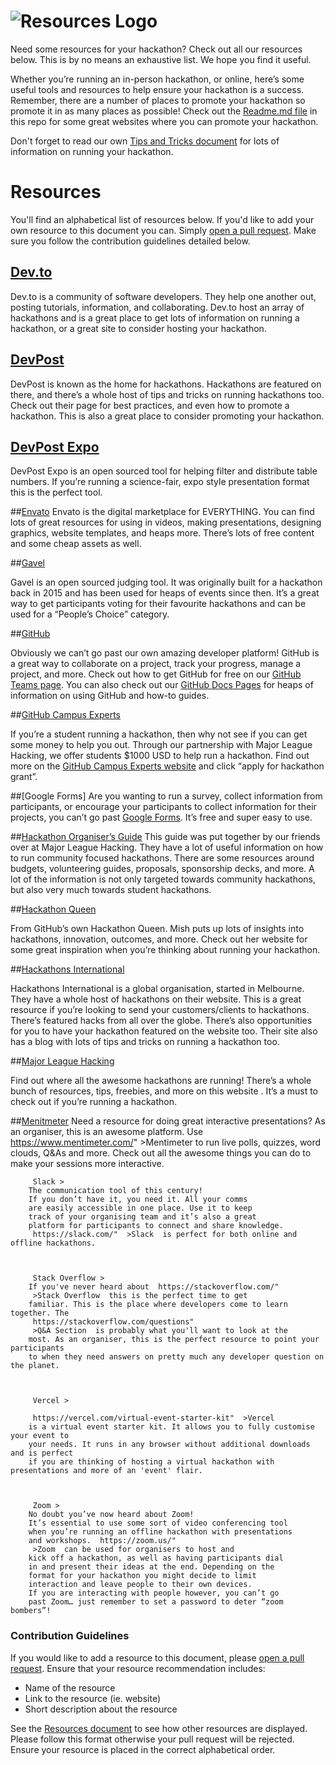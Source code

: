 # ![Resources Logo](https://user-images.githubusercontent.com/36594527/117604495-e0d2f880-b198-11eb-81a8-30ae966c0582.png)

Need some resources for your hackathon? Check out all our resources below. This is by no means an exhaustive list. We hope you find it useful.

Whether you’re running an in-person hackathon, or online, here’s some useful tools and resources to help ensure your hackathon is a success. Remember, there are a number of places to promote your hackathon so promote it in as many places as possible! Check out the [Readme.md file](https://github.com/MishManners/GitHub-Hackathons/blob/main/README.md) in this repo for some great websites where you can promote your hackathon.

Don't forget to read our own [Tips and Tricks document](https://github.com/MishManners/GitHub-Hackathons/blob/main/TipsandTricks.md) for lots of information on running your hackathon.
         
# Resources

You'll find an alphabetical list of resources below. If you'd like to add your own resource to this document you can. Simply [open a pull request](). Make sure you follow the contribution guidelines detailed below.

## [Dev.to](https://dev.to/)

Dev.to is a community of software developers. They help one another out, posting tutorials, information, and collaborating. Dev.to host an array of hackathons and is a great place to get lots of information on running a hackathon, or a great site to consider hosting your hackathon.
        
## [DevPost](https://devpost.com/)
DevPost is known as the home for hackathons. Hackathons are featured on there, and there’s a whole host of tips and tricks on running hackathons too. Check out their page for best practices, and even how to promote a hackathon. This is also a great place to consider promoting your hackathon.
        
## [DevPost Expo](htps://github.com/nealrs/expo)

DevPost Expo is an open sourced tool for helping filter and distribute table numbers. If you’re running a science-fair, expo style presentation format this is the perfect tool. 
        
##[Envato](https://envato.com/)
Envato  is the digital marketplace for EVERYTHING. You can find lots of great resources for using in videos, making presentations, designing graphics, website templates, and heaps more. There’s lots of free content and some cheap assets as well. 

##[Gavel](https://github.com/anishathalye/gavel)

Gavel  is an open sourced judging tool. It was originally built for a hackathon back in 2015 and has been used for heaps of events since then. It’s a great way to get participants voting for their favourite hackathons and can be used for a “People’s Choice” category.        

##[GitHub](https://github.com/)

Obviously we can’t go past our own amazing developer platform! GitHub  is a great way to collaborate on a project, track your progress, manage a project, and more. Check out how to get GitHub for free on our  [GitHub Teams page](https://github.com/pricing). You can also check out our [GitHub Docs Pages](https://docs.github.com/) for heaps of information on using GitHub and how-to guides.
        
##[GitHub Campus Experts](https://education.github.com/students/experts)

If you’re a student running a hackathon, then why not see if you can get some money to help you out. Through our partnership with Major League Hacking, we offer students $1000 USD to help run a hackathon. Find out more on the [GitHub Campus Experts website](https://education.github.com/students/experts) and click “apply for hackathon grant”.
        
##[Google Forms] Are you wanting to run a survey, collect information from participants, or encourage your participants to collect information for their projects, you can’t go past [Google Forms](https://www.google.com.au/docs/about/). It’s free and super easy to use.
        
##[Hackathon Organiser’s Guide](https://guide.mlh.io/)
This guide was put together by our friends over at Major League Hacking. They have a lot of useful information on how to run community focused hackathons. There are some resources around budgets, volunteering guides, proposals, sponsorship decks, and more. A lot of the information is not only targeted towards community hackathons, but also very much towards student hackathons.
        
##[Hackathon Queen](https://hackathonqueen.com/)

From GitHub’s own Hackathon Queen. Mish puts up lots of insights into hackathons, innovation, outcomes, and more. Check out her website for some great inspiration when you’re thinking about running your hackathon.
        
##[Hackathons International](https://hackathonsinternational.com)

Hackathons International is a global organisation, started in Melbourne. They have a whole host of hackathons on their website. This is a great resource if you’re looking to send your customers/clients to hackathons. There’s featured hacks from all over the globe. There’s also opportunities for you to have your hackathon featured on the website too. Their site also has a blog with lots of tips and tricks on running a hackathon too.
        
##[Major League Hacking](https://mlh.io/)

Find out where all the awesome hackathons are running! There’s a whole bunch of resources, tips, freebies, and more on this website . It’s a must to check out if you’re running a hackathon.
        
##[Menitmeter]()
        Need a resource for doing great interactive presentations?
        As an organiser, this is an awesome platform. Use
         https://www.mentimeter.com/"  >Mentimeter 
        to run live polls, quizzes, word clouds, Q&As and more.
        Check out all the awesome things you can do to make
        your sessions more interactive.
        

        
         Slack >
        The communication tool of this century!
        If you don’t have it, you need it. All your comms
        are easily accessible in one place. Use it to keep
        track of your organising team and it’s also a great
        platform for participants to connect and share knowledge.
         https://slack.com/"  >Slack  is perfect for both online and offline hackathons.
        

        
         Stack Overflow >
        If you've never heard about  https://stackoverflow.com/"
         >Stack Overflow  this is the perfect time to get
        familiar. This is the place where developers come to learn together. The 
         https://stackoverflow.com/questions"
         >Q&A Section  is probably what you'll want to look at the
        most. As an organiser, this is the perfect resource to point your participants
        to when they need answers on pretty much any developer question on the planet.
        

        
         Vercel >
        
         https://vercel.com/virtual-event-starter-kit"  >Vercel 
        is a virtual event starter kit. It allows you to fully customise your event to 
        your needs. It runs in any browser without additional downloads and is perfect 
        if you are thinking of hosting a virtual hackathon with presentations and more of an 'event' flair.
        

        
         Zoom >
        No doubt you’ve now heard about Zoom!
        It’s essential to use some sort of video conferencing tool
        when you’re running an offline hackathon with presentations
        and workshops.  https://zoom.us/"
         >Zoom  can be used for organisers to host and
        kick off a hackathon, as well as having participants dial
        in and present their ideas at the end. Depending on the
        format for your hackathon you might decide to limit
        interaction and leave people to their own devices.
        If you are interacting with people however, you can’t go
        past Zoom… just remember to set a password to deter “zoom bombers”!



### Contribution Guidelines

If you would like to add a resource to this document, please [open a pull request](https://github.com/MishManners/GitHub-Hackathons/pulls). Ensure that your resource recommendation includes:
- Name of the resource
- Link to the resource (ie. website)
- Short description about the resource

See the [Resources document](https://github.com/MishManners/GitHub-Hackathons/blob/main/Resources.md) to see how other resources are displayed. Please follow this format otherwise your pull request will be rejected. Ensure your resource is placed in the correct alphabetical order.
